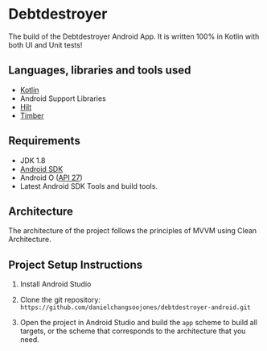 # Debtdestroyer
The build of the Debtdestroyer Android App. It is written 100% in Kotlin with both UI and Unit tests!

## Languages, libraries and tools used

* [Kotlin](https://kotlinlang.org/)
* Android Support Libraries
* [Hilt](https://github.com/googlecodelabs/android-hilt)
* [Timber](https://github.com/JakeWharton/timber)

## Requirements

* JDK 1.8
* [Android SDK](https://developer.android.com/studio/index.html)
* Android O ([API 27](https://developer.android.com/preview/api-overview.html))
* Latest Android SDK Tools and build tools.

## Architecture

The architecture of the project follows the principles of MVVM using Clean Architecture.

## Project Setup Instructions

1. Install Android Studio

2. Clone the git repository: `https://github.com/danielchangsoojones/debtdestroyer-android.git`

3. Open the project in Android Studio and build the `app` scheme to build all targets, or the scheme that corresponds to the architecture that you need.
